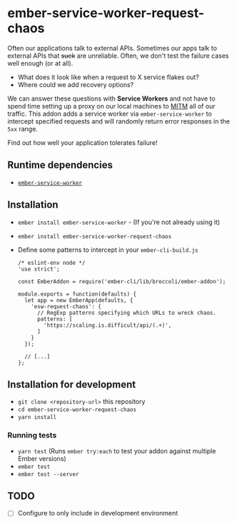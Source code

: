 # ember-service-worker-request-chaos

Often our applications talk to external APIs. Sometimes our apps talk to
external APIs that ~~suck~~ are unreliable. Often, we don't test the failure
cases well enough (or at all).

* What does it look like when a request to X service flakes out?
* Where could we add recovery options?

We can answer these questions with **Service Workers** and not have to spend time
setting up a proxy on our local machines to [MITM]() all of our traffic. This addon
adds a service worker via `ember-service-worker` to intercept specified requests
and will randomly return error responses in the `5xx` range.

Find out how well your application tolerates failure!

## Runtime dependencies

* [`ember-service-worker`](https://github.com/DockYard/ember-service-worker)

Installation
------------------------------------------------------------------------------

* `ember install ember-service-worker` - (If you're not already using it)
* `ember install ember-service-worker-request-chaos`
* Define some patterns to intercept in your `ember-cli-build.js`

  ```
  /* eslint-env node */
  'use strict';

  const EmberAddon = require('ember-cli/lib/broccoli/ember-addon');

  module.exports = function(defaults) {
    let app = new EmberApp(defaults, {
      'esw-request-chaos': {
        // RegExp patterns specifying which URLs to wreck chaos.
        patterns: [
          'https://scaling.is.difficult/api/(.+)',
        ]
      }
    });

    // [...]
  };

  ```

## Installation for development

* `git clone <repository-url>` this repository
* `cd ember-service-worker-request-chaos`
* `yarn install`

### Running tests

* `yarn test` (Runs `ember try:each` to test your addon against multiple Ember versions)
* `ember test`
* `ember test --server`

## TODO

* [ ] Configure to only include in development environment
